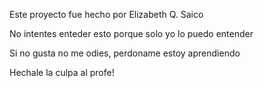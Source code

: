 Este proyecto fue hecho por Elizabeth Q. Saico

No intentes enteder esto porque solo yo lo puedo entender

Si no gusta no me odies, perdoname estoy aprendiendo 

Hechale la culpa al profe!